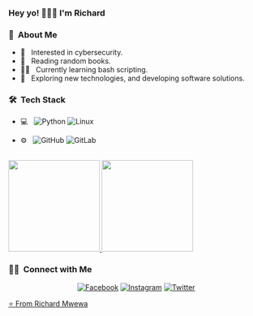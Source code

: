 ### Hey yo! 👋🏾🤓 I'm Richard

<h3> 👤 &nbsp;About Me </h3>

- 🌱 &nbsp; Interested in cybersecurity.
- 📓 &nbsp; Reading random books.
- ✍🏾 &nbsp; Currently learning bash scripting.
- 🤔 &nbsp; Exploring new technologies, and developing software solutions.

<h3> 🛠 &nbsp;Tech Stack</h3>

- 💻 &nbsp;
  ![Python](https://img.shields.io/badge/-Python-333333?style=flat&logo=python)
  ![Linux](https://img.shields.io/badge/-Linux-333333?style=flat&logo=Linux)
   
- ⚙️ &nbsp;
  ![GitHub](https://img.shields.io/badge/-GitHub-333333?style=flat&logo=github)
  ![GitLab](https://img.shields.io/badge/-GitLab-333333?style=flat&logo=gitlab)

<br/>

<a href="https://github.com/rlyonheart">
  <img height="180em" src="https://github-readme-stats.vercel.app/api?username=rlyonheart&theme=blue-green&show_icons=true" />
  <img height="180em" src="https://github-readme-stats.vercel.app/api/top-langs/?username=rlyonheart&theme=blue-green&layout=compact" />
</a>

<br/>

<h3> 🤝🏾 &nbsp;Connect with Me </h3>

<p align="center">
<a href="https://www.facebook.com/rly0nheart/"><img alt="Facebook" src="https://img.shields.io/badge/Facebook-rly0nheart-blue?style=flat&logo=Facebook"></a>
<a href="https://www.instagram.com/rlyonheart/"><img alt="Instagram" src="https://img.shields.io/badge/Instagram-rlyonheart-blue?style=flat&logo=instagram"></a>
<a href=" https://www.twitter.com/rly0nheart/"><img alt="Twitter" src="https://img.shields.io/twitter/follow/rly0nheart">

</p>

⭐️ From [Richard Mwewa](https://about.me/rlyonheart)
